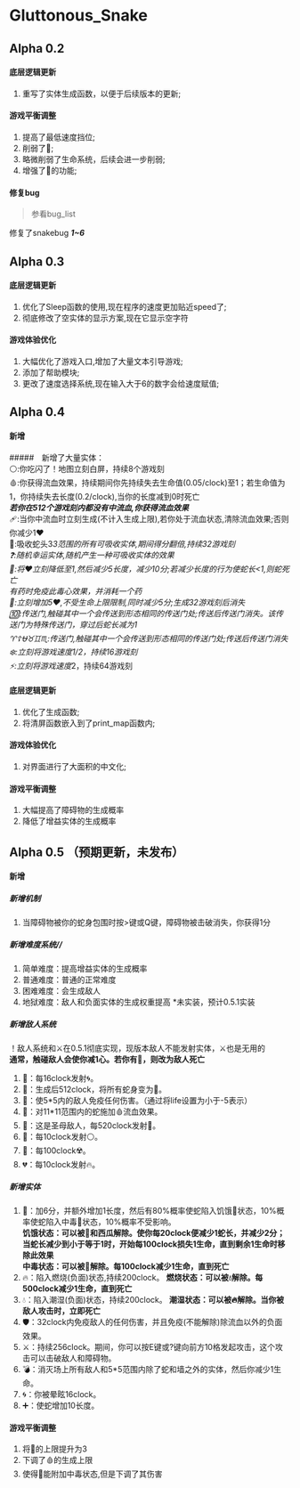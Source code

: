 # Gluttonous_Snake   


## Alpha 0.2

#### 底层逻辑更新
1. 重写了实体生成函数，以便于后续版本的更新;

#### 游戏平衡调整
1. 提高了最低速度挡位;
2. 削弱了💊;
3. 略微削弱了生命系统，后续会进一步削弱;
4. 增强了🚨的功能;

#### 修复bug
>参看bug_list

修复了snakebug ***1~6***

## Alpha 0.3

#### 底层逻辑更新
1. 优化了Sleep函数的使用,现在程序的速度更加贴近speed了;
2. 彻底修改了空实体的显示方案,现在它显示空字符

#### 游戏体验优化
1. 大幅优化了游戏入口,增加了大量文本引导游戏;
2. 添加了帮助模块;
3. 更改了速度选择系统,现在输入大于6的数字会给速度赋值;

## Alpha 0.4

#### 新增
#####　新增了大量实体：  
⚪:你吃闪了！地图立刻白屏，持续8个游戏刻  
🩸:你获得流血效果，持续期间你先持续失去生命值(0.05/clock)至1；若生命值为1，你持续失去长度(0.2/clock),当你的长度减到0时死亡  
***若你在512个游戏刻内都没有中流血,你获得流血效果***  
🩹:当你中流血时立刻生成(不计入生成上限),若你处于流血状态,清除流血效果;否则你减少1❤️  
🧲:吸收蛇头3*3范围的所有可吸收实体,期间得分翻倍,持续32游戏刻  
❓:随机幸运实体,随机产生一种可吸收实体的效果   
💜:将❤️立刻降低至1,然后减少5长度，减少10分;若减少长度的行为使蛇长<1,则蛇死亡    
*有药时免疫此毒心效果，并消耗一个药  
💖:立刻增加5❤️,不受生命上限限制,同时减少5分;生成32游戏刻后消失  
🔟:传送门,触碰其中一个会传送到形态相同的传送门处;传送后传送门消失。该传送门为特殊传送门，穿过后蛇长减为1  
♈☦️⛎♉♊♏:传送门,触碰其中一个会传送到形态相同的传送门处;传送后传送门消失  
❄️:立刻将游戏速度*1/2，持续16游戏刻  
⚡:立刻将游戏速度*2，持续64游戏刻  

#### 底层逻辑更新
1. 优化了生成函数;
2. 将清屏函数嵌入到了print_map函数内;

#### 游戏体验优化
1. 对界面进行了大面积的中文化;

#### 游戏平衡调整
1. 大幅提高了障碍物的生成概率
2. 降低了增益实体的生成概率

## Alpha 0.5 （预期更新，未发布）
#### 新增

##### 新增机制
1. 当障碍物被你的蛇身包围时按>键或Q键，障碍物被击破消失，你获得1分

##### 新增难度系统//
1. 简单难度：提高增益实体的生成概率
2. 普通难度：普通的正常难度
3. 困难难度：会生成敌人
4. 地狱难度：敌人和负面实体的生成权重提高 *未实装，预计0.5.1实装

##### 新增敌人系统
！敌人系统和⚔️在0.5.1彻底实现，现版本敌人不能发射实体，⚔️也是无用的   
**通常，触碰敌人会使你减1心。若你有🚆，则改为敌人死亡**   
1. 💙：每16clock发射🌀。
2. 💚：生成后512clock，将所有蛇身变为💚。
3. 💛：使5*5内的敌人免疫任何伤害。（通过将life设置为小于-5表示）
4. 🧡：对11*11范围内的蛇施加🩸流血效果。
5. 🩷：这是圣母敌人，每520clock发射💖。
6. 🤍：每10clock发射⚪。
7. 🤎：每100clock☢️。
8. 💔：每10clock发射🔥。


##### 新增实体
1. 🍖：加6分，并额外增加1长度，然后有80%概率使蛇陷入饥饿🍖状态，10%概率使蛇陷入中毒💜状态，10%概率不受影响。  
   **饥饿状态：可以被💊和西瓜解除。使你每20clock便减少1蛇长，并减少2分；当蛇长减少到小于等于1时，开始每100clock损失1生命，直到剩余1生命时移除此效果**  
   **中毒状态：可以被💊解除。每100clock减少1生命，直到死亡**  
2. 🔥：陷入燃烧(负面)状态,持续200clock。
   **燃烧状态：可以被💧解除。每500clock减少1生命，直到死亡**
3. 💧：陷入潮湿(负面)状态，持续200clock。
   **潮湿状态：可以被🔥解除。当你被敌人攻击时，立即死亡**
4. 🛡️：32clock内免疫敌人的任何伤害，并且免疫(不能解除)除流血以外的负面效果。
5. ⚔️：持续256clock。期间，你可以按E键或?键向前方10格发起攻击，这个攻击可以击破敌人和障碍物。
6. 💣：消灭场上所有敌人和5*5范围内除了蛇和墙之外的实体，然后你减少1生命。
7. 🌀：你被晕眩16clock。
8. ➕：使蛇增加10长度。

#### 游戏平衡调整
1. 将💊的上限提升为3
2. 下调了🩸的生成上限
3. 使得💜能附加中毒状态,但是下调了其伤害
